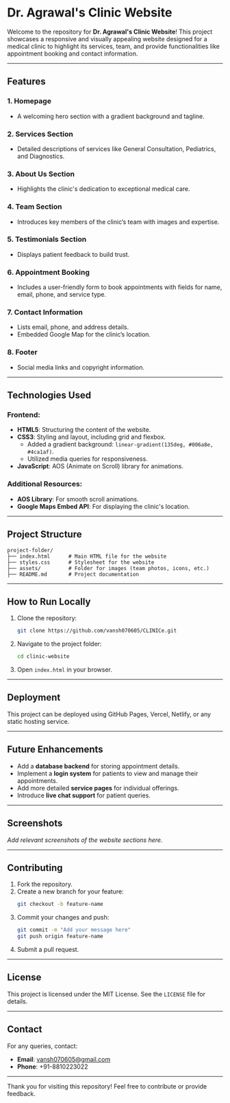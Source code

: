 # Dr. Agrawal's Clinic Website

Welcome to the repository for **Dr. Agrawal's Clinic Website**! This project showcases a responsive and visually appealing website designed for a medical clinic to highlight its services, team, and provide functionalities like appointment booking and contact information.

---

## Features

### 1. **Homepage**
   - A welcoming hero section with a gradient background and tagline.
   
### 2. **Services Section**
   - Detailed descriptions of services like General Consultation, Pediatrics, and Diagnostics.

### 3. **About Us Section**
   - Highlights the clinic's dedication to exceptional medical care.

### 4. **Team Section**
   - Introduces key members of the clinic’s team with images and expertise.

### 5. **Testimonials Section**
   - Displays patient feedback to build trust.

### 6. **Appointment Booking**
   - Includes a user-friendly form to book appointments with fields for name, email, phone, and service type.

### 7. **Contact Information**
   - Lists email, phone, and address details.
   - Embedded Google Map for the clinic’s location.

### 8. **Footer**
   - Social media links and copyright information.

---

## Technologies Used

### Frontend:
- **HTML5**: Structuring the content of the website.
- **CSS3**: Styling and layout, including grid and flexbox.
  - Added a gradient background: `linear-gradient(135deg, #006a8e, #4ca1af)`.
  - Utilized media queries for responsiveness.
- **JavaScript**: AOS (Animate on Scroll) library for animations.

### Additional Resources:
- **AOS Library**: For smooth scroll animations.
- **Google Maps Embed API**: For displaying the clinic's location.

---

## Project Structure
```
project-folder/
├── index.html      # Main HTML file for the website
├── styles.css      # Stylesheet for the website
├── assets/         # Folder for images (team photos, icons, etc.)
├── README.md       # Project documentation
```

---

## How to Run Locally

1. Clone the repository:
   ```bash
   git clone https://github.com/vansh070605/CLINICe.git
   ```

2. Navigate to the project folder:
   ```bash
   cd clinic-website
   ```

3. Open `index.html` in your browser.

---

## Deployment
This project can be deployed using GitHub Pages, Vercel, Netlify, or any static hosting service.

---

## Future Enhancements
- Add a **database backend** for storing appointment details.
- Implement a **login system** for patients to view and manage their appointments.
- Add more detailed **service pages** for individual offerings.
- Introduce **live chat support** for patient queries.

---

## Screenshots
*Add relevant screenshots of the website sections here.*

---

## Contributing
1. Fork the repository.
2. Create a new branch for your feature:
   ```bash
   git checkout -b feature-name
   ```
3. Commit your changes and push:
   ```bash
   git commit -m "Add your message here"
   git push origin feature-name
   ```
4. Submit a pull request.

---

## License
This project is licensed under the MIT License. See the `LICENSE` file for details.

---

## Contact
For any queries, contact:
- **Email**: vansh070605@gmail.com
- **Phone**: +91-8810223022

---

Thank you for visiting this repository! Feel free to contribute or provide feedback.

